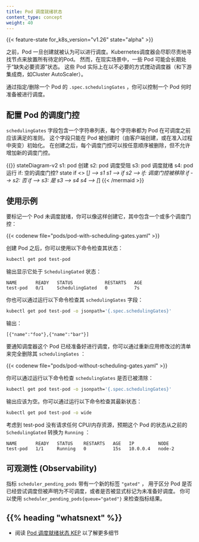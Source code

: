 ```yaml
---
title: Pod 调度就绪状态
content_type: concept
weight: 40
---
```


<!--
---
title: Pod Scheduling Readiness
content_type: concept
weight: 40
---
-->

<!-- overview -->

{{< feature-state for_k8s_version="v1.26" state="alpha" >}}

<!--
Pods were considered ready for scheduling once created. Kubernetes scheduler
does its due diligence to find nodes to place all pending Pods. However, in a
real-world case, some Pods may stay in a "miss-essential-resources" state for a long period.
These Pods actually churn the scheduler (and downstream integrators like Cluster AutoScaler)
in an unnecessary manner.
-->
之前，Pod 一旦创建就被认为可以进行调度。Kubernetes调度器会尽职尽责地寻找节点来放置所有待定的Pod。
然而，在现实场景中，一些 Pod 可能会长期处于“缺失必要资源”状态。
这些 Pod 实际上在以不必要的方式搅动调度器（和下游集成商，如Cluster AutoScaler）。

<!--
By specifying/removing a Pod's `.spec.schedulingGates`, you can control when a Pod is ready
to be considered for scheduling.
-->
通过指定/删除一个 Pod 的 `.spec.schedulingGates` ，你可以控制一个 Pod 何时准备被进行调度。

<!-- body -->

<!--
## Configuring Pod schedulingGates
-->
## 配置 Pod 的调度门控

<!--
The `schedulingGates` field contains a list of strings, and each string literal is perceived as a
criteria that Pod should be satisfied before considered schedulable. This field can be initialized
only when a Pod is created (either by the client, or mutated during admission). After creation,
each schedulingGate can be removed in arbitrary order, but addition of a new scheduling gate is disallowed.
-->

`schedulingGates` 字段包含一个字符串列表，每个字符串都为 Pod 在可调度之前应该满足的准则。
这个字段只能在 Pod 被创建时（由客户端创建，或在准入过程中突变）初始化。
在创建之后，每个调度门控可以按任意顺序被删除，但不允许增加新的调度门控。

{{<mermaid>}}
stateDiagram-v2
s1: pod 创建
s2: pod 调度受阻
s3: pod 调度就绪
s4: pod 运行
if: 空的调度门控?
state if <<choice>>
[*] --> s1
s1 --> if
s2 --> if: 调度门控被移除
if --> s2: 否
if --> s3: 是
s3 --> s4
s4 --> [*]
{{< /mermaid >}}

<!--
## Usage example
-->
## 使用示例

<!--
To mark a Pod not-ready for scheduling, you can create it with one or more scheduling gates like this:

{{< codenew file="pods/pod-with-scheduling-gates.yaml" >}}

After the Pod's creation, you can check its state using:
-->
要标记一个 Pod 未调度就绪，你可以像这样创建它，其中包含一个或多个调度门控：

{{< codenew file="pods/pod-with-scheduling-gates.yaml" >}}

创建 Pod 之后，你可以使用以下命令检查其状态：

```bash
kubectl get pod test-pod
```

<!--
The output reveals it's in `SchedulingGated` state:
-->
输出显示它处于 `SchedulingGated` 状态：

```none
NAME       READY   STATUS            RESTARTS   AGE
test-pod   0/1     SchedulingGated   0          7s
```

<!--
You can also check its `schedulingGates` field by running:
-->
你也可以通过运行以下命令检查其 `schedulingGates` 字段：

```bash
kubectl get pod test-pod -o jsonpath='{.spec.schedulingGates}'
```

<!--
The output is:
-->
输出：

```none
[{"name":"foo"},{"name":"bar"}]
```

<!--
To inform scheduler this Pod is ready for scheduling, you can remove its `schedulingGates` entirely
by re-applying a modified manifest:

{{< codenew file="pods/pod-without-scheduling-gates.yaml" >}}

You can check if the `schedulingGates` is cleared by running:
-->
要通知调度器这个 Pod 已经准备好进行调度，你可以通过重新应用修改过的清单来完全删除其 `schedulingGates` ：

{{< codenew file="pods/pod-without-scheduling-gates.yaml" >}}

你可以通过运行以下命令检查 `schedulingGates` 是否已被清除：

```bash
kubectl get pod test-pod -o jsonpath='{.spec.schedulingGates}'
```

<!--
The output is expected to be empty. And you can check its latest status by running:
-->
输出应该为空。你可以通过运行以下命令检查其最新状态：

```bash
kubectl get pod test-pod -o wide
```

<!--
Given the test-pod doesn't request any CPU/memory resources, it's expected that this Pod's state get
transited from previous `SchedulingGated` to `Running`:
-->
考虑到 test-pod 没有请求任何 CPU/内存资源，预期这个 Pod 的状态从之前的 `SchedulingGated` 转换为 `Running` ：

```none
NAME       READY   STATUS    RESTARTS   AGE   IP         NODE  
test-pod   1/1     Running   0          15s   10.0.0.4   node-2
```

<!--
## Observability
-->
## 可观测性 (Observability)

<!--
The metric `scheduler_pending_pods` comes with a new label `"gated"` to distinguish whether a Pod
has been tried scheduling but claimed as unschedulable, or explicitly marked as not ready for
scheduling. You can use `scheduler_pending_pods{queue="gated"}` to check the metric result.
-->
指标 `scheduler_pending_pods` 带有一个新的标签 `"gated"` ，
用于区分 Pod 是否已经尝试调度但被声明为不可调度，或者是否被显式标记为未准备好调度。
你可以使用 `scheduler_pending_pods{queue="gated"}` 来检查指标结果。

## {{% heading "whatsnext" %}}

<!--
* Read the [PodSchedulingReadiness KEP](https://github.com/kubernetes/enhancements/blob/master/keps/sig-scheduling/3521-pod-scheduling-readiness) for more details
-->
* 阅读 [Pod 调度就绪状态 KEP](https://github.com/kubernetes/enhancements/blob/master/keps/sig-scheduling/3521-pod-scheduling-readiness) 以了解更多细节